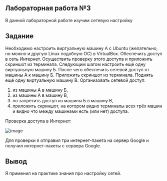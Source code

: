 ## Лабораторная работа №3

В данной лабораторной работе изучим сетевую настройку

## Задание

Необходимо настроить виртуальную машину А с Ubuntu (желательно, но можно и другую Linux подобную ОС) в VirtualBox.
Обеспечить доступ в сеть Интернет. Осуществить проверку этого доступа и приложить скриншот из терминала.
Следующим шагом настроить ещё одну виртуальную машину Б.
После чего обеспечить сетевой доступ от машины А к машину Б. Приложить скриншот из терминала.
Поднять ещё одну виртуальную машину В. Организовать сетевой доступ:

1. из машины А в машину Б,
2. из машины А в машину В,
3. но запретить доступ из машины Б в машину В,
4. приложить скриншот, на котором видно терминалы всех трёх машин и видно что между машинами есть (или нет) доступа.

Проверка доступа в Интернет:

![image](https://github.com/user-attachments/assets/0b48e29c-a7d9-4ddc-9e21-8b094c4bd94a)

Для проверки я отправил три интернет-пакета на сервер Google и получил интернет-пакеты с сервера Google.

## Вывод

Я применил на практике знания про настройку сетей.
